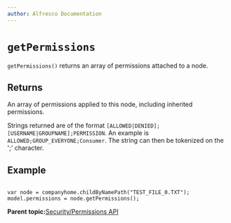 ```yaml
---
author: Alfresco Documentation
---
```


# `getPermissions`

`getPermissions()` returns an array of permissions attached to a node.

## Returns

An array of permissions applied to this node, including inherited permissions.

Strings returned are of the format `[ALLOWED|DENIED];[USERNAME|GROUPNAME];PERMISSION`. An example is `ALLOWED;GROUP_EVERYONE;Consumer`. The string can then be tokenized on the ';' character.

## Example

```

var node = companyhome.childByNamePath("TEST_FILE_0.TXT");
model.permissions = node.getPermissions();      

```

**Parent topic:**[Security/Permissions API](../references/API-JS-Security.md)


